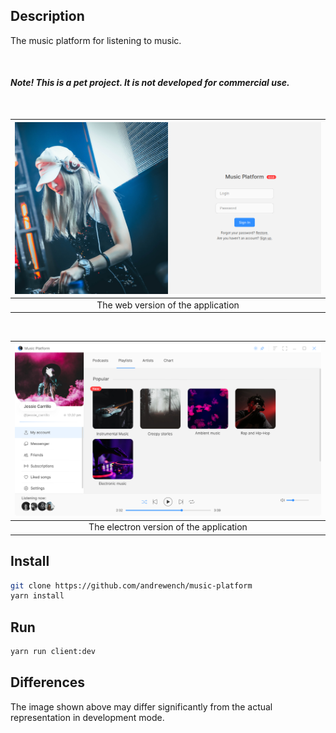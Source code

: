 ## Description

The music platform for listening to music.

<br>

#### *Note! This is a pet project. It is not developed for commercial use.*

<br>


| ![Preview of `Sign In` page](/preview/signin.png)
|:--:|
| The web version of the application |

<br>

| ![Preview of application](/preview/app.png)
|:--:|
| The electron version of the application |

## Install

```sh
git clone https://github.com/andrewench/music-platform
yarn install
```

## Run

```sh
yarn run client:dev
```

## Differences

The image shown above may differ significantly from the actual representation in development mode.